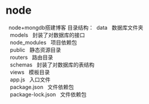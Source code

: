# node
&nbsp;&nbsp;node+mongdb搭建博客
目录结构：
  &nbsp;data&nbsp;&nbsp;&nbsp;数据库文件夹 <br>
 &nbsp;&nbsp; models&nbsp;&nbsp;&nbsp;封装了对数据库的接口<br>
 &nbsp;&nbsp; node_modules&nbsp;&nbsp;&nbsp;项目依赖包<br>
 &nbsp;&nbsp; public&nbsp;&nbsp;&nbsp;静态资源目录<br>
 &nbsp;&nbsp; routers&nbsp;&nbsp;&nbsp;路由目录<br>
 &nbsp; &nbsp;schemas&nbsp;&nbsp;&nbsp;封装了对数据库的表结构<br>
 &nbsp;&nbsp; views&nbsp;&nbsp;&nbsp;模板目录<br>
 &nbsp;&nbsp; app.js&nbsp;&nbsp;&nbsp;入口文件<br>
 &nbsp;&nbsp; package.json&nbsp;&nbsp;&nbsp;文件依赖包<br>
&nbsp;&nbsp;  package-lock.json&nbsp;&nbsp;&nbsp;文件依赖包<br>
